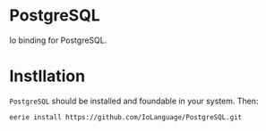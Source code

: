 # PostgreSQL 
Io binding for PostgreSQL.

# Instllation
`PostgreSQL` should be installed and foundable in your system. Then:
```
eerie install https://github.com/IoLanguage/PostgreSQL.git
```
